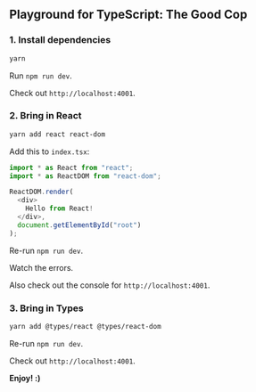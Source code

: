 ## Playground for TypeScript: The Good Cop

### 1. Install dependencies

```sh
yarn
```

Run `npm run dev`.

Check out `http://localhost:4001`.

### 2. Bring in React

```sh
yarn add react react-dom
```

Add this to `index.tsx`:
```js
import * as React from "react";
import * as ReactDOM from "react-dom";

ReactDOM.render(
  <div>
    Hello from React!
  </div>,
  document.getElementById("root")
);
```

Re-run `npm run dev`.

Watch the errors.

Also check out the console for `http://localhost:4001`.

### 3. Bring in Types

```sh
yarn add @types/react @types/react-dom
```

Re-run `npm run dev`.

Check out `http://localhost:4001`.

**Enjoy! :)**
